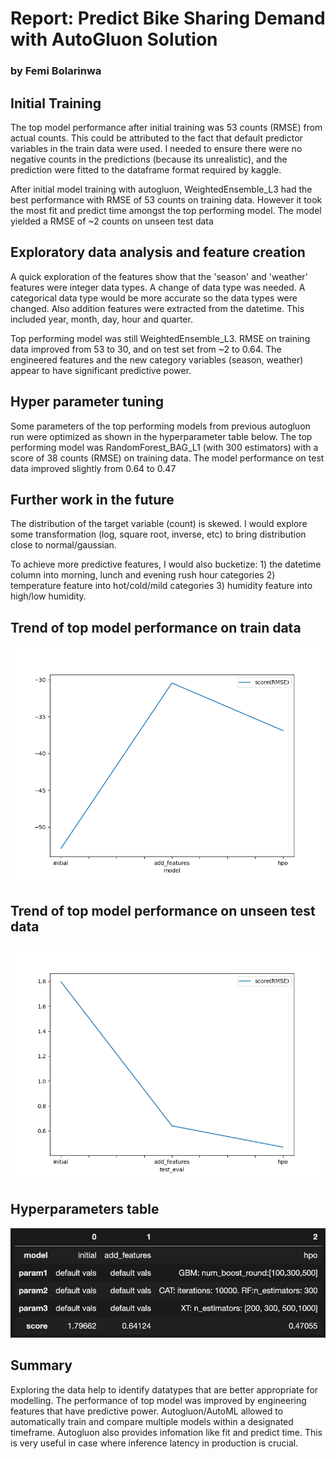# Report: Predict Bike Sharing Demand with AutoGluon Solution
### by Femi Bolarinwa

## Initial Training

The top model performance after initial training was 53 counts (RMSE) from actual counts. This could be attributed to the fact that default predictor variables in the train data were used. I needed to ensure there were no negative counts in the predictions (because its unrealistic), and the prediction were fitted to the dataframe format required by kaggle.

After initial model training with autogluon, WeightedEnsemble_L3 had the best performance with RMSE of 53 counts on training data. However it took the most fit and predict time amongst the top performing model. The model yielded a RMSE of ~2 counts on unseen test data

## Exploratory data analysis and feature creation

A quick exploration of the features show that the 'season' and 'weather' features were integer data types. A change of data type was needed. A categorical data type would be more accurate so the data types were changed. Also addition features were extracted from the datetime. This included year, month, day, hour and quarter.

Top performing model was still WeightedEnsemble_L3. RMSE on training data improved from 53 to 30, and on test set from ~2 to 0.64. The engineered features and the new category variables (season, weather) appear to have significant predictive power.

## Hyper parameter tuning

Some parameters of the top performing models from previous autogluon run were optimized as shown in the hyperparameter table below. The top performing model was RandomForest_BAG_L1 (with 300 estimators) with a score of 38 counts (RMSE) on training data. The model performance on test data improved slightly from 0.64 to 0.47

## Further work in the future

The distribution of the target variable (count) is skewed. I would explore some transformation (log, square root, inverse, etc) to bring distribution close to normal/gaussian.

To achieve more predictive features, I would also bucketize:
    1) the datetime column into morning, lunch and evening rush hour categories
    2) temperature feature into hot/cold/mild categories
    3) humidity feature into high/low humidity.

## Trend of top model performance on train data

![model_train_score.png](images/model_train_score.png)

## Trend of top model performance on unseen test data

![model_test_score.png](images/model_test_score.png)

## Hyperparameters table

![hyperparameter_table.png](<images/hyperparameter_table.png>)

## Summary

Exploring the data help to identify datatypes that are better appropriate for modelling. The performance of top model was improved by engineering features that have predictive power. Autogluon/AutoML allowed to automatically train and compare multiple models within a designated timeframe. Autogluon also provides infomation like fit and predict time. This is very useful in case where inference latency in production is crucial.
